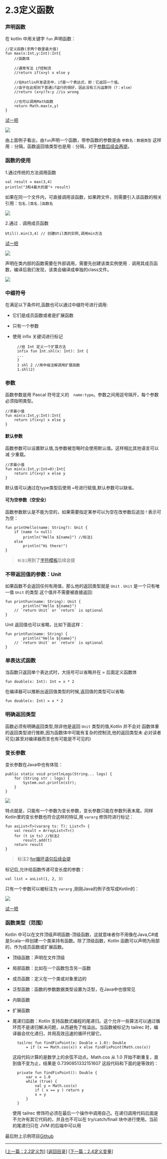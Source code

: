 # 2.3定义函数

### 声明函数

在 kotlin 中用关键字  `fun`  声明函数：

	//定义函数(求两个数里最大值)
	fun max(x:Int,y:Int):Int{
	    //函数体
	
	    //通常写法 if控制流
	    //return if(x>y) x else y
	
	    //在Kotlin开发语言中，if是一个表达式，即：它返回一个值。
	    //由于在此规则下普通if运行的很好，因此没有三元运算符（?：else）
	    //return (x>y)?x:y //is wrong
	
	    //也可以调用Math函数
	    return Math.max(x,y)
	}

[试一把](https://try.kotlinlang.org/#/UserProjects/8ln3dmfsbbqd4ph0s3pdpqpdpn/s9ik1a55rro5a24ka82k0paj20)

![](https://sogrey.github.io/Kotlin-Notes/notes/img/2.2/2017-06-21_105713.jpg)

由上面例子看出，由`fun`声明一个函数，带参函数的参数是由 `参数名：数据类型` 这样用 `:` 分隔，函数返回值类型也是用 `:` 分隔，对于[参数后续会再提](#参数)。


### 函数的使用

1.通过传统的方法调用函数

	val result = max(3,4)
	println("3和4最大的是"+ result)

如果在同一个文件内，可直接调用该函数，如果跨文件，则需要引入该函数的相关引用：`包名.[类名.]函数名`

![](https://sogrey.github.io/Kotlin-Notes/notes/img/2.2/2017-06-21_105950.jpg)

2.通过 `.`  调用成员函数

	Util().min(3,4) // 创建Util类的实例,调用min方法

[试一把](https://try.kotlinlang.org/#/UserProjects/8ln3dmfsbbqd4ph0s3pdpqpdpn/tfgfs5dfj7gvp06drfonn29knk)

![](https://sogrey.github.io/Kotlin-Notes/notes/img/2.2/2017-06-21_110745.jpg)

声明在类内部的函数需要在外部调用，需要先创建该类实例使用 `.` 调用其成员函数，编译后我们发现，该类会编译成单独的class文件。

![](https://sogrey.github.io/Kotlin-Notes/notes/img/2.2/2017-06-21_111225.jpg)



### 中缀符号

在满足以下条件时,函数也可以通过中缀符号进行调用:

- 它们是成员函数或者是扩展函数
- 只有一个参数
- 使用 infix  关键词进行标记

		//给 Int 定义一个扩展方法
		infix fun Int.shl(x: Int): Int {
		...
		}
		1 shl 2 //用中缀注解调用扩展函数
		1.shl(2)

### <a name="参数"></a>参数

函数参数是用 Pascal 符号定义的　`name:type`。参数之间用逗号隔开，每个参数必须指明类型。

    //求最小值
    fun min(x:Int,y:Int):Int{
        return if(x<y) x else y
    }

#### 默认参数

函数参数可以设置默认值,当参数被忽略时会使用默认值。这样相比其他语言可以减
少重载。

    //求最小值
    fun min(x:Int,y:Int=0):Int{
        return if(x<y) x else y
    }

默认值可以通过在type类型后使用 `=`号进行赋值,默认参数可以缺省。

#### 可为空参数（空安全）

函数参数默认是不能为空的，如果需要指定某参可以为空在改参数后追加`？`表示可为空：

	fun printHello(name: String?): Unit {
		if (name != null)
			println("Hello ${name}") //标注1
		else
			println("Hi there!")
	}

> `标注1`用到了[字符模板](https://sogrey.github.io/Kotlin-Notes/notes/2%E5%9F%BA%E6%9C%AC%E8%AF%AD%E6%B3%95/2.5%E5%AD%97%E7%AC%A6%E6%A8%A1%E6%9D%BF)后续会提

### 不带返回值的参数：Unit

如果函数不会返回任何有用值，那么他的返回类型就是  `Unit`  . `Unit`  是一个只有唯一值 `Unit`  的类型.这个值并不需要被直接返回:

	fun printFun(name: String): Unit {
			println("Hello ${name}")
		// `return Unit` or `return` is optional
	}

Unit  返回值也可以省略，比如下面这样：

	fun printFun(name: String) {
			println("Hello ${name}")
		// `return Unit` or `return` is optional
	}

### 单表达式函数

当函数只返回单个表达式时，大括号可以省略并在 = 后面定义函数体

	fun double(x: Int): Int = x * 2

在编译器可以推断出返回值类型的时候,返回值的类型可以省略:

	fun double(x: Int) = x * 2

### 明确返回类型

函数必须有明确返回类型,除非他是返回 ` Unit ` 类型的值,Kotlin 并不会对
函数体重的返回类型进行推断,因为函数体中可能有复杂的控制流,他的返回类型未
必对读者可见(甚至对编译器而言也有可能是不可见的)

### 变长参数

变长参数在Java中也有体现：

    public static void printlnLogs(String... logs) {
        for (String str : logs) {
            System.out.println(str);
        }
    }

![](https://sogrey.github.io/Kotlin-Notes/notes/img/2.2/2017-06-21_125504.jpg)

特点就是，只能有一个参数为变长参数，变长参数只能在参数列表末尾。同样Kotlin里的变长参数也符合这样的特征,用 `vararg` 修饰符进行标记：

	fun asList<T>(vararg ts: T): List<T> {
		val result = ArrayList<T>()
		for (t in ts) //标注2
			result.add(t)
		return result
	}

> 标注2:[for循环语句后续会提]()

标记后,允许给函数传递可变长度的参数：

	val list = asList(1, 2, 3)

只有一个参数可以被标注为  `vararg` ,刚刚Java的例子改写成Kotlin的：

![](https://sogrey.github.io/Kotlin-Notes/notes/img/2.2/2017-06-21_132322.jpg)

[试一把](https://try.kotlinlang.org/#/UserProjects/8ln3dmfsbbqd4ph0s3pdpqpdpn/2l25ut9clbpfeqoolclc4odad9)

### 函数类型（范围）

Kotlin 中可以在文件顶级声明函数-顶级函数，这就意味者你不用像在Java,C#或是Scala一样创建一个类来持有函数。除了顶级函数，Kotlin 函数可以声明为局部的，作为成员函数或扩展函数。

- 顶级函数：声明在文件顶级
- 局部函数：比如在一个函数包含另一函数
- 成员函数：定义在一个类或对象里边的
- 泛型函数：函数的参数数据类型设置为泛型，在Java中也很常见
- 内联函数
- 扩展函数
- 尾递归函数：Kotlin 支持函数式编程的尾递归。这个允许一些算法可以通过循环而不是递归解决问题，从而避免了栈溢出。当函数被标记为  tailrec  时，编译器会优化递归，并用高效迅速的循环代替它。

		tailrec fun findFixPoint(x: Double = 1.0): Double
			= if (x == Math.cos(x)) x else findFixPoint(Math.cos(x))

		
	这段代码计算的是数学上的余弦不动点。Math.cos 从 1.0 开始不断重复，直到值不变为止，结果是 0.7390851332151607 这段代码和下面的是等效的：
		
		private fun findFixPoint(): Double {
			var x = 1.0
			while (true) {
				val y = Math.cos(x)
				if ( x == y ) return y
				x = y
			}
		}
		
	使用  tailrec  修饰符必须在最后一个操作中调用自己。在递归调用代码后面是不允许有其它代码的，并且也不可以在 try/catch/finall 块中进行使用。当前的尾递归只在 JVM 的后端中可以用

最后附上示例项目[Github](https://github.com/Sogrey/Kotlin-Notes/tree/master/source/P02)

---
[[上一篇：2.2定义包](https://sogrey.github.io/Kotlin-Notes/notes/2%E5%9F%BA%E6%9C%AC%E8%AF%AD%E6%B3%95/2.2%E5%AE%9A%E4%B9%89%E5%8C%85)] [[返回目录](https://sogrey.github.io/Kotlin-Notes/)] [[下一篇：2.4定义变量](https://sogrey.github.io/Kotlin-Notes/notes/2%E5%9F%BA%E6%9C%AC%E8%AF%AD%E6%B3%95/2.4%E5%AE%9A%E4%B9%89%E5%8F%98%E9%87%8F)]